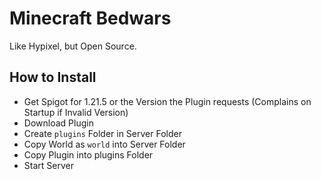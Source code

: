 # Minecraft Bedwars
Like Hypixel, but Open Source.

## How to Install
- Get Spigot for 1.21.5 or the Version the Plugin requests (Complains on Startup if Invalid Version)
- Download Plugin
- Create `plugins` Folder in Server Folder
- Copy World as `world` into Server Folder
- Copy Plugin into plugins Folder
- Start Server



